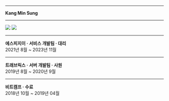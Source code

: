<hr>
<div>
  <b>Kang Min Sung</b>
</div>
<hr>
<div>
  <img src="https://img.shields.io/badge/spring-000000?style=for-the-badge&logo=spring&logoColor=white">
  <img src="https://img.shields.io/badge/springboot-000000?style=for-the-badge&logo=springboot&logoColor=white">

</div>
<hr>
<b>에스피지이 · 서비스 개발팀 · 대리</b> <br>
2021년 8월 ~ 2023년 11월
<hr>
<b>트래브릭스 · 서버 개발팀 · 사원</b> <br>
2019년 8월 ~ 2020년 9월
<hr>
<b>비트캠프 · 수료</b> <br>
2018년 10월 ~ 2019년 04월
